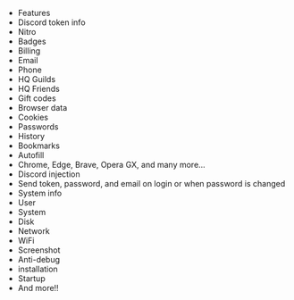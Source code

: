 * Features 
* Discord token info
* Nitro
* Badges
* Billing
* Email
* Phone
* HQ Guilds
* HQ Friends
* Gift codes
* Browser data
* Cookies
* Passwords
* History
* Bookmarks
* Autofill
* Chrome, Edge, Brave, Opera GX, and many more...
* Discord injection
* Send token, password, and email on login or when password is changed
* System info
* User
* System
* Disk
* Network
* WiFi
* Screenshot
* Anti-debug
* installation
* Startup
* And more!!
